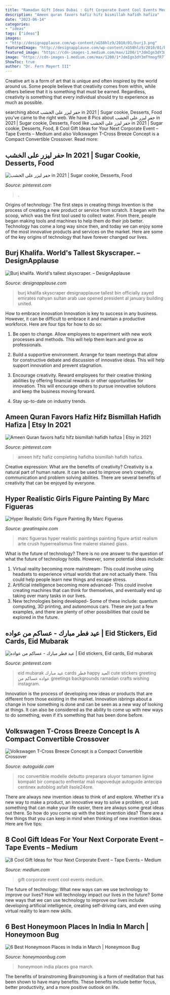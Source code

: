 ```yaml
---
title: "Ramadan Gift Ideas Dubai : Gift Corporate Event Cool Events Medium"
description: "Ameen quran favors hafiz hifz bismillah hafidh hafiza"
date: "2023-06-14"
categories:
- "ideas"
tags: ["ideas"]
images:
- "http://designapplause.com/wp-content/xG58hlz9/2010/01/burj3.png"
featuredImage: "http://designapplause.com/wp-content/xG58hlz9/2010/01/burj3.png"
featured_image: "https://cdn-images-1.medium.com/max/1200/1*JdmIgn3dY3mTYmogfR7lbA.jpeg"
image: "https://cdn-images-1.medium.com/max/1200/1*JdmIgn3dY3mTYmogfR7lbA.jpeg"
ShowToc: true
author: "Dr. Fern Mayert III"
---
```



Creative art is a form of art that is unique and often inspired by the world around us. Some people believe that creativity comes from within, while others believe that it is something that must be earned. Regardless, creativity is something that every individual should try to experience as much as possible.

	

		
searching about حفر ليزر على الخشب in 2021 | Sugar cookie, Desserts, Food you've came to the right web. We have 8 Pics about حفر ليزر على الخشب in 2021 | Sugar cookie, Desserts, Food like حفر ليزر على الخشب in 2021 | Sugar cookie, Desserts, Food, 8 Cool Gift Ideas for Your Next Corporate Event – Tape Events – Medium and also Volkswagen T-Cross Breeze Concept is a Compact Convertible Crossover. Read more:
		
    
## حفر ليزر على الخشب In 2021 | Sugar Cookie, Desserts, Food

<img loading=lazy src="https://i.pinimg.com/736x/ec/37/82/ec37823811bf794c2d40c2612c7e0998.jpg" onerror="this.onerror=null;this.src='https://tse3.mm.bing.net/th?id=OIP.YvgovTpbqR6W_5xfSHaggQHaG5&amp;pid=15.1';" alt="حفر ليزر على الخشب in 2021 | Sugar cookie, Desserts, Food">

_Source: pinterest.com_

>. 

	

Origins of technology: The first steps in creating things
Invention is the process of creating a new product or service from scratch. It began with the scoop, which was the first tool used to collect water. From there, people began making tools and machines to help them do their job better. Technology has come a long way since then, and today we can enjoy some of the most innovative products and services on the market. Here are some of the key origins of technology that have forever changed our lives.

    
## Burj Khalifa. World&#039;s Tallest Skyscraper. – DesignApplause

<img loading=lazy src="http://designapplause.com/wp-content/xG58hlz9/2010/01/burj3.png" onerror="this.onerror=null;this.src='https://tse3.mm.bing.net/th?id=OIP.In9yrOL1GsG9jVD045HXSAHaJ4&amp;pid=15.1';" alt="Burj khalifa. World&#039;s tallest skyscraper. – DesignApplause">

_Source: designapplause.com_

>burj khalifa skyscraper designapplause tallest bin officially zayed emirates nahyan sultan arab uae opened president al january building united. 

	

How to embrace innovation
Innovation is key to success in any business. However, it can be difficult to embrace it and maintain a productive workforce. Here are four tips for how to do so:
1) Be open to change. Allow employees to experiment with new work processes and methods. This will help them learn and grow as professionals.

2) Build a supportive environment. Arrange for team meetings that allow for constructive debate and discussion of innovative ideas. This will help support innovation and prevent stagnation.

3) Encourage creativity. Reward employees for their creative thinking abilities by offering financial rewards or other opportunities for innovation. This will encourage others to pursue innovative solutions and keep the business moving forward.

4) Stay up-to-date on industry trends.

    
## Ameen Quran Favors Hafiz Hifz Bismillah Hafidh Hafiza | Etsy In 2021

<img loading=lazy src="https://i.pinimg.com/736x/09/cd/aa/09cdaafb465c37e7ec41ff89c4ac235d.jpg" onerror="this.onerror=null;this.src='https://tse3.mm.bing.net/th?id=OIP.LbQF10-zeLLm6X9laS0XMQHaJ4&amp;pid=15.1';" alt="Ameen Quran favors hafiz hifz bismillah hafidh hafiza | Etsy in 2021">

_Source: pinterest.com_

>ameen hifz hafiz completing hafidha bismillah hafidh hafiza. 

	

Creative expression: What are the benefits of creativity?
Creativity is a natural part of human nature. It can be used to improve one’s creativity, communication and problem solving abilities. There are several benefits of creativity that can be enjoyed by everyone.

    
## Hyper Realistic Girls Figure Painting By Marc Figueras

<img loading=lazy src="https://greatinspire.com/wp-content/uploads/2016/07/Hyper-Realistic-Girls-Figure-Painting-By-Marc-Figueras-8.jpg" onerror="this.onerror=null;this.src='https://tse1.mm.bing.net/th?id=OIP.hdDTq_TOBoonYEtRAgjwwwHaLa&amp;pid=15.1';" alt="Hyper Realistic Girls Figure Painting By Marc Figueras">

_Source: greatinspire.com_

>marc figueras hyper realistic paintings painting figure artist realism arte crush hyperrealismus fine malerei stained glass. 

	

What is the future of technology?
There is no one answer to the question of what the future of technology holds. However, some potential ideas include: 

1. Virtual reality becoming more mainstream- This could involve using headsets to experience virtual worlds that are not actually there. This could help people learn new things and escape stress. 
2. Artificial intelligence becoming more advanced- This could involve creating machines that can think for themselves, and eventually end up taking over many tasks in our lives. 
3. New technologies being developed- Some of these include: quantum computing, 3D printing, and autonomous cars. These are just a few examples, and there are plenty of other possibilities that could be explored in the future.

    
## عيد فطر مبارك - عساكم من عواده | Eid Stickers, Eid Cards, Eid Mubarak

<img loading=lazy src="https://i.pinimg.com/736x/ef/fc/71/effc71f9dc24e6ebe39d525ea3b566d4.jpg" onerror="this.onerror=null;this.src='https://tse2.mm.bing.net/th?id=OIP.gaeVQLcdm7m6bMDvOIiCxAHaHa&amp;pid=15.1';" alt="عيد فطر مبارك - عساكم من عواده | Eid stickers, Eid cards, Eid mubarak">

_Source: pinterest.com_

>eid mubarak عيد مبارك cards فطر happy العيد cute stickers greeting عواده عساكم من greetings backgrounds ramadan crafts wishing instagram. 

	

Innovation is the process of developing new ideas or products that are different from those existing in the market. Innovation isbrings about a change in how something is done and can be seen as a new way of looking at things. It can also be considered as the ability to come up with new ways to do something, even if it’s something that has been done before.

    
## Volkswagen T-Cross Breeze Concept Is A Compact Convertible Crossover

<img loading=lazy src="https://www.autoguide.com/blog/wp-content/gallery/volkswagen-t-cross-breeze-concept-leak/volkswagen-t-cross-breeze-04.jpeg" onerror="this.onerror=null;this.src='https://tse3.mm.bing.net/th?id=OIP.OL6HJio156Jc0Lo6g5kvxwHaEf&amp;pid=15.1';" alt="Volkswagen T-Cross Breeze Concept is a Compact Convertible Crossover">

_Source: autoguide.com_

>roc convertible modelle debutto preparara oluyor tamamen ligine kompakt bir compacto enfrentar mali napoveduje autoguide antecipa centinex autoblog asfalt ilsole24ore. 

	

There are always new invention ideas to think of and explore. Whether it's a new way to make a product, an innovative way to solve a problem, or just something that can make your life easier, there are always some great ideas out there. So how do you come up with the best invention idea? There are a few things that you can keep in mind when thinking of new invention ideas. Here are five tips: 

    
## 8 Cool Gift Ideas For Your Next Corporate Event – Tape Events – Medium

<img loading=lazy src="https://cdn-images-1.medium.com/max/1200/1*JdmIgn3dY3mTYmogfR7lbA.jpeg" onerror="this.onerror=null;this.src='https://tse3.mm.bing.net/th?id=OIP.84kD2zsR1kYL275ltHGx9wHaEV&amp;pid=15.1';" alt="8 Cool Gift Ideas for Your Next Corporate Event – Tape Events – Medium">

_Source: medium.com_

>gift corporate event cool events medium. 

	

The future of technology: What new ways can we use technology to improve our lives?
How will technology impact our lives in the future? Some new ways that we can use technology to improve our lives include developing artificial intelligence, creating self-driving cars, and even using virtual reality to learn new skills.

    
## 6 Best Honeymoon Places In India In March | Honeymoon Bug

<img loading=lazy src="http://www.honeymoonbug.com/blog/wp-content/uploads/2019/02/Goa.jpg" onerror="this.onerror=null;this.src='https://tse2.mm.bing.net/th?id=OIP.eoDL8SzT3idn9_7ubfO9WAHaE6&amp;pid=15.1';" alt="6 Best Honeymoon Places in India in March | Honeymoon Bug">

_Source: honeymoonbug.com_

>honeymoon india places goa march. 

	

The benefits of brainstroming
Brainstroming is a form of meditation that has been shown to have many benefits. These benefits include better focus, better productivity, and a more positive outlook on life.

